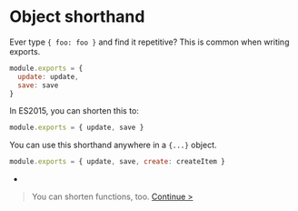 # Object shorthand

Ever type `{ foo: foo }` and find it repetitive? This is common when writing exports.

```js
module.exports = {
  update: update,
  save: save
}
```

In ES2015, you can shorten this to:

```js
module.exports = { update, save }
```

You can use this shorthand anywhere in a `{...}` object.

```js
module.exports = { update, save, create: createItem }
```

-

> You can shorten functions, too. [Continue >](function-shorthand.md)
